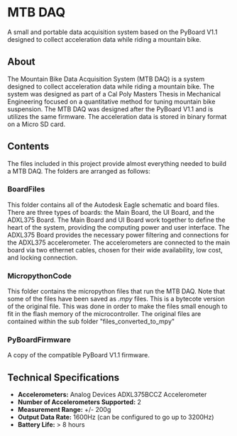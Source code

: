 # MTB DAQ
A small and portable data acquisition system based on the PyBoard V1.1 designed to collect acceleration data while riding a mountain bike.

## About
The Mountain Bike Data Acquisition System (MTB DAQ) is a system designed to collect acceleration data while riding a mountain bike.
The system was designed as part of a Cal Poly Masters Thesis in Mechanical Engineering focused on a quantitative method for tuning mountain bike suspension. The MTB DAQ
was designed after the PyBoard V1.1 and is utilizes the same firmware. The acceleration data is stored in binary format on a Micro SD card. 

## Contents
The files included in this project provide almost everything needed to build a MTB DAQ. The folders are arranged as follows:
### BoardFiles
This folder contains all of the Autodesk Eagle schematic and board files. There are three types of boards: the Main Board, the UI Board, and the ADXL375 Board. 
The Main Board and UI Board work together to define the heart of the system, providing the computing power and user interface. The ADXL375 Board provides the necessary power filtering and connections for the ADXL375 accelerometer. The accelerometers are connected to the main board via two ethernet cables, chosen for their wide availability, low cost, and locking connection.
### MicropythonCode
This folder contains the micropython files that run the MTB DAQ. Note that some of the files have been saved as *.mpy* files. This is a bytecote version of the original file. This was done in order to make the files small enough to fit in the flash memory of the microcontroller. The original files are contained within the sub folder "files_converted_to_mpy"
### PyBoardFirmware
A copy of the compatible PyBoard V1.1 firmware.

## Technical Specifications
- **Accelerometers:** Analog Devices ADXL375BCCZ Accelerometer
- **Number of Accelerometers Supported:** 2
- **Measurement Range:** +/- 200g
- **Output Data Rate:** 1600Hz (can be configured to go up to 3200Hz)
- **Battery Life:** > 8 hours

